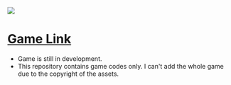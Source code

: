 ![](https://img.itch.zone/aW1nLzU3MjI5ODUuanBn/original/7hMGkE.jpg)
 
 # [Game Link](https://aeyzc.itch.io/stucode "Game Link")
 
 - Game is still in development.
 - This repository contains game codes only. I can't add the whole game due to the copyright of the assets.


